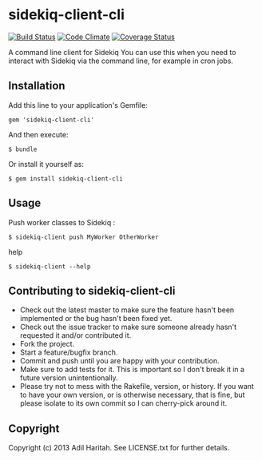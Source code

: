 # sidekiq-client-cli

[![Build Status](https://secure.travis-ci.org/didil/sidekiq-client-cli.png)](http://travis-ci.org/didil/sidekiq-client-cli]) [![Code Climate](https://codeclimate.com/github/didil/sidekiq-client-cli.png)](https://codeclimate.com/github/didil/sidekiq-client-cli) [![Coverage Status](https://coveralls.io/repos/didil/sidekiq-client-cli/badge.png)](https://coveralls.io/r/didil/sidekiq-client-cli)

A command line client for Sidekiq
You can use this when you need to interact with Sidekiq via the command line, for example in cron jobs.

## Installation

Add this line to your application's Gemfile:

    gem 'sidekiq-client-cli'

And then execute:

    $ bundle

Or install it yourself as:

    $ gem install sidekiq-client-cli

## Usage

Push worker classes to Sidekiq :

    $ sidekiq-client push MyWorker OtherWorker

help

    $ sidekiq-client --help

## Contributing to sidekiq-client-cli

* Check out the latest master to make sure the feature hasn't been implemented or the bug hasn't been fixed yet.
* Check out the issue tracker to make sure someone already hasn't requested it and/or contributed it.
* Fork the project.
* Start a feature/bugfix branch.
* Commit and push until you are happy with your contribution.
* Make sure to add tests for it. This is important so I don't break it in a future version unintentionally.
* Please try not to mess with the Rakefile, version, or history. If you want to have your own version, or is otherwise necessary, that is fine, but please isolate to its own commit so I can cherry-pick around it.

## Copyright

Copyright (c) 2013 Adil Haritah. See LICENSE.txt for further details.
